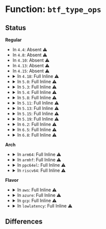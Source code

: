 # Function: <code>btf_type_ops</code>

## Status
<b>Regular</b>
<ul>
<li>
In <code>4.4</code>: Absent ⚠️
</li>
<li>
In <code>4.8</code>: Absent ⚠️
</li>
<li>
In <code>4.10</code>: Absent ⚠️
</li>
<li>
In <code>4.13</code>: Absent ⚠️
</li>
<li>
In <code>4.15</code>: Absent ⚠️
</li>
<li>
<details>
<summary>In <code>4.18</code>: Full Inline ⚠️</summary>

**Collision:** Unique Static

**Inline:** Full

**Transformation:** False

**Instances:**

```
In kernel/bpf/btf.c (ffffffff811c8d93)
Location: kernel/bpf/btf.c:418
Inline: True
Inline callers:
  - kernel/bpf/btf.c:btf_new_fd
  - kernel/bpf/btf.c:btf_new_fd
  - kernel/bpf/btf.c:btf_type_seq_show
  - kernel/bpf/btf.c:btf_struct_seq_show
  - kernel/bpf/btf.c:btf_struct_resolve
  - kernel/bpf/btf.c:btf_struct_resolve
  - kernel/bpf/btf.c:btf_array_seq_show
  - kernel/bpf/btf.c:btf_modifier_seq_show
  - kernel/bpf/btf.c:btf_modifier_check_member
  - kernel/bpf/btf.c:__btf_verifier_log_type
```
</details>
</li>
<li>
<details>
<summary>In <code>5.0</code>: Full Inline ⚠️</summary>

**Collision:** Unique Static

**Inline:** Full

**Transformation:** False

**Instances:**

```
In kernel/bpf/btf.c (ffffffff811dc61e)
Location: kernel/bpf/btf.c:465
Inline: True
Inline callers:
  - kernel/bpf/btf.c:btf_type_seq_show
  - kernel/bpf/btf.c:btf_parse_type_sec
  - kernel/bpf/btf.c:btf_resolve
  - kernel/bpf/btf.c:btf_struct_seq_show
  - kernel/bpf/btf.c:btf_array_seq_show
  - kernel/bpf/btf.c:btf_modifier_seq_show
  - kernel/bpf/btf.c:btf_modifier_check_kflag_member
  - kernel/bpf/btf.c:btf_modifier_check_member
  - kernel/bpf/btf.c:btf_generic_check_kflag_member
  - kernel/bpf/btf.c:__btf_verifier_log_type
```
</details>
</li>
<li>
<details>
<summary>In <code>5.3</code>: Full Inline ⚠️</summary>

**Collision:** Unique Static

**Inline:** Full

**Transformation:** False

**Instances:**

```
In kernel/bpf/btf.c (ffffffff811f2119)
Location: kernel/bpf/btf.c:518
Inline: True
Inline callers:
  - kernel/bpf/btf.c:btf_new_fd
  - kernel/bpf/btf.c:btf_type_seq_show
  - kernel/bpf/btf.c:btf_resolve
  - kernel/bpf/btf.c:btf_datasec_seq_show
  - kernel/bpf/btf.c:btf_struct_seq_show
  - kernel/bpf/btf.c:btf_array_seq_show
  - kernel/bpf/btf.c:btf_var_seq_show
  - kernel/bpf/btf.c:btf_modifier_seq_show
  - kernel/bpf/btf.c:btf_modifier_check_kflag_member
  - kernel/bpf/btf.c:btf_modifier_check_member
  - kernel/bpf/btf.c:btf_generic_check_kflag_member
  - kernel/bpf/btf.c:__btf_verifier_log_type
```
</details>
</li>
<li>
<details>
<summary>In <code>5.4</code>: Full Inline ⚠️</summary>

**Collision:** Unique Static

**Inline:** Full

**Transformation:** False

**Instances:**

```
In kernel/bpf/btf.c (ffffffff811fe829)
Location: kernel/bpf/btf.c:518
Inline: True
Inline callers:
  - kernel/bpf/btf.c:btf_new_fd
  - kernel/bpf/btf.c:btf_type_seq_show
  - kernel/bpf/btf.c:btf_resolve
  - kernel/bpf/btf.c:btf_datasec_seq_show
  - kernel/bpf/btf.c:btf_struct_seq_show
  - kernel/bpf/btf.c:btf_array_seq_show
  - kernel/bpf/btf.c:btf_var_seq_show
  - kernel/bpf/btf.c:btf_modifier_seq_show
  - kernel/bpf/btf.c:btf_modifier_check_kflag_member
  - kernel/bpf/btf.c:btf_modifier_check_member
  - kernel/bpf/btf.c:btf_generic_check_kflag_member
  - kernel/bpf/btf.c:__btf_verifier_log_type
```
</details>
</li>
<li>
<details>
<summary>In <code>5.8</code>: Full Inline ⚠️</summary>

**Collision:** Unique Static

**Inline:** Full

**Transformation:** False

**Instances:**

```
In kernel/bpf/btf.c (ffffffff81225d81)
Location: kernel/bpf/btf.c:533
Inline: True
Inline callers:
  - kernel/bpf/btf.c:btf_type_seq_show
  - kernel/bpf/btf.c:btf_resolve
  - kernel/bpf/btf.c:btf_check_all_metas
  - kernel/bpf/btf.c:btf_datasec_seq_show
  - kernel/bpf/btf.c:btf_struct_seq_show
  - kernel/bpf/btf.c:btf_struct_resolve
  - kernel/bpf/btf.c:btf_struct_resolve
  - kernel/bpf/btf.c:btf_array_seq_show
  - kernel/bpf/btf.c:btf_var_seq_show
  - kernel/bpf/btf.c:btf_modifier_seq_show
  - kernel/bpf/btf.c:btf_modifier_check_kflag_member
  - kernel/bpf/btf.c:btf_modifier_check_member
  - kernel/bpf/btf.c:btf_generic_check_kflag_member
  - kernel/bpf/btf.c:__btf_verifier_log_type
```
</details>
</li>
<li>
<details>
<summary>In <code>5.11</code>: Full Inline ⚠️</summary>

**Collision:** Unique Static

**Inline:** Full

**Transformation:** False

**Instances:**

```
In kernel/bpf/btf.c (ffffffff8122510c)
Location: kernel/bpf/btf.c:617
Inline: True
Inline callers:
  - kernel/bpf/btf.c:btf_type_show
  - kernel/bpf/btf.c:btf_resolve
  - kernel/bpf/btf.c:btf_check_all_metas
  - kernel/bpf/btf.c:btf_datasec_show
  - kernel/bpf/btf.c:btf_struct_resolve
  - kernel/bpf/btf.c:btf_struct_resolve
  - kernel/bpf/btf.c:__btf_array_show
  - kernel/bpf/btf.c:btf_var_show
  - kernel/bpf/btf.c:btf_modifier_show
  - kernel/bpf/btf.c:btf_modifier_check_kflag_member
  - kernel/bpf/btf.c:btf_modifier_check_member
  - kernel/bpf/btf.c:btf_generic_check_kflag_member
  - kernel/bpf/btf.c:__btf_verifier_log_type
```
</details>
</li>
<li>
<details>
<summary>In <code>5.13</code>: Full Inline ⚠️</summary>

**Collision:** Unique Static

**Inline:** Full

**Transformation:** False

**Instances:**

```
In kernel/bpf/btf.c (ffffffff81229b8c)
Location: kernel/bpf/btf.c:619
Inline: True
Inline callers:
  - kernel/bpf/btf.c:btf_type_show
  - kernel/bpf/btf.c:btf_resolve
  - kernel/bpf/btf.c:btf_check_all_metas
  - kernel/bpf/btf.c:btf_datasec_show
  - kernel/bpf/btf.c:btf_struct_resolve
  - kernel/bpf/btf.c:btf_struct_resolve
  - kernel/bpf/btf.c:__btf_array_show
  - kernel/bpf/btf.c:btf_var_show
  - kernel/bpf/btf.c:btf_modifier_show
  - kernel/bpf/btf.c:btf_modifier_check_kflag_member
  - kernel/bpf/btf.c:btf_modifier_check_member
  - kernel/bpf/btf.c:btf_generic_check_kflag_member
  - kernel/bpf/btf.c:__btf_verifier_log_type
```
</details>
</li>
<li>
<details>
<summary>In <code>5.15</code>: Full Inline ⚠️</summary>

**Collision:** Unique Static

**Inline:** Full

**Transformation:** False

**Instances:**

```
In kernel/bpf/btf.c (ffffffff81261f91)
Location: kernel/bpf/btf.c:619
Inline: True
Inline callers:
  - kernel/bpf/btf.c:btf_type_show
  - kernel/bpf/btf.c:btf_resolve
  - kernel/bpf/btf.c:btf_check_all_metas
  - kernel/bpf/btf.c:btf_datasec_show
  - kernel/bpf/btf.c:btf_struct_resolve
  - kernel/bpf/btf.c:btf_struct_resolve
  - kernel/bpf/btf.c:btf_struct_resolve
  - kernel/bpf/btf.c:btf_struct_resolve
  - kernel/bpf/btf.c:__btf_array_show
  - kernel/bpf/btf.c:btf_var_show
  - kernel/bpf/btf.c:btf_modifier_show
  - kernel/bpf/btf.c:btf_modifier_check_kflag_member
  - kernel/bpf/btf.c:btf_modifier_check_member
  - kernel/bpf/btf.c:btf_generic_check_kflag_member
  - kernel/bpf/btf.c:__btf_verifier_log_type
```
</details>
</li>
<li>
<details>
<summary>In <code>5.19</code>: Full Inline ⚠️</summary>

**Collision:** Unique Static

**Inline:** Full

**Transformation:** False

**Instances:**

```
In kernel/bpf/btf.c (ffffffff812ac90b)
Location: kernel/bpf/btf.c:714
Inline: True
Inline callers:
  - kernel/bpf/btf.c:btf_type_show
  - kernel/bpf/btf.c:btf_resolve
  - kernel/bpf/btf.c:btf_check_all_metas
  - kernel/bpf/btf.c:btf_datasec_show
  - kernel/bpf/btf.c:btf_struct_resolve
  - kernel/bpf/btf.c:btf_struct_resolve
  - kernel/bpf/btf.c:btf_struct_resolve
  - kernel/bpf/btf.c:btf_struct_resolve
  - kernel/bpf/btf.c:__btf_array_show
  - kernel/bpf/btf.c:btf_var_show
  - kernel/bpf/btf.c:btf_modifier_show
  - kernel/bpf/btf.c:btf_modifier_check_kflag_member
  - kernel/bpf/btf.c:btf_modifier_check_member
  - kernel/bpf/btf.c:btf_generic_check_kflag_member
  - kernel/bpf/btf.c:__btf_verifier_log_type
```
</details>
</li>
<li>
<details>
<summary>In <code>6.2</code>: Full Inline ⚠️</summary>

**Collision:** Unique Static

**Inline:** Full

**Transformation:** False

**Instances:**

```
In kernel/bpf/btf.c (ffffffff81318a21)
Location: kernel/bpf/btf.c:715
Inline: True
Inline callers:
  - kernel/bpf/btf.c:btf_type_snprintf_show
  - kernel/bpf/btf.c:btf_type_seq_show_flags
  - kernel/bpf/btf.c:btf_resolve
  - kernel/bpf/btf.c:btf_check_all_metas
  - kernel/bpf/btf.c:btf_datasec_show
  - kernel/bpf/btf.c:btf_struct_resolve
  - kernel/bpf/btf.c:btf_struct_resolve
  - kernel/bpf/btf.c:btf_struct_resolve
  - kernel/bpf/btf.c:btf_struct_resolve
  - kernel/bpf/btf.c:__btf_array_show
  - kernel/bpf/btf.c:btf_var_show
  - kernel/bpf/btf.c:btf_modifier_show
  - kernel/bpf/btf.c:btf_modifier_check_kflag_member
  - kernel/bpf/btf.c:btf_modifier_check_member
  - kernel/bpf/btf.c:btf_generic_check_kflag_member
  - kernel/bpf/btf.c:__btf_verifier_log_type
```
</details>
</li>
<li>
<details>
<summary>In <code>6.5</code>: Full Inline ⚠️</summary>

**Collision:** Unique Static

**Inline:** Full

**Transformation:** False

**Instances:**

```
In kernel/bpf/btf.c (ffffffff8133b95b)
Location: kernel/bpf/btf.c:738
Inline: True
Inline callers:
  - kernel/bpf/btf.c:btf_type_show
  - kernel/bpf/btf.c:btf_resolve
  - kernel/bpf/btf.c:btf_check_all_metas
  - kernel/bpf/btf.c:btf_datasec_show
  - kernel/bpf/btf.c:btf_struct_resolve
  - kernel/bpf/btf.c:btf_struct_resolve
  - kernel/bpf/btf.c:btf_struct_resolve
  - kernel/bpf/btf.c:btf_struct_resolve
  - kernel/bpf/btf.c:__btf_array_show
  - kernel/bpf/btf.c:btf_var_show
  - kernel/bpf/btf.c:btf_modifier_show
  - kernel/bpf/btf.c:btf_modifier_check_kflag_member
  - kernel/bpf/btf.c:btf_modifier_check_member
  - kernel/bpf/btf.c:btf_generic_check_kflag_member
  - kernel/bpf/btf.c:__btf_verifier_log_type
```
</details>
</li>
<li>
<details>
<summary>In <code>6.8</code>: Full Inline ⚠️</summary>

**Collision:** Unique Static

**Inline:** Full

**Transformation:** False

**Instances:**

```
In kernel/bpf/btf.c (ffffffff81361b1b)
Location: kernel/bpf/btf.c:739
Inline: True
Inline callers:
  - kernel/bpf/btf.c:btf_type_show
  - kernel/bpf/btf.c:btf_resolve
  - kernel/bpf/btf.c:btf_check_all_metas
  - kernel/bpf/btf.c:btf_datasec_show
  - kernel/bpf/btf.c:btf_struct_resolve
  - kernel/bpf/btf.c:btf_struct_resolve
  - kernel/bpf/btf.c:btf_struct_resolve
  - kernel/bpf/btf.c:btf_struct_resolve
  - kernel/bpf/btf.c:__btf_array_show
  - kernel/bpf/btf.c:btf_var_show
  - kernel/bpf/btf.c:btf_modifier_show
  - kernel/bpf/btf.c:btf_modifier_check_kflag_member
  - kernel/bpf/btf.c:btf_modifier_check_member
  - kernel/bpf/btf.c:btf_generic_check_kflag_member
  - kernel/bpf/btf.c:__btf_verifier_log_type
```
</details>
</li>
</ul>
<b>Arch</b>
<ul>
<li>
<details>
<summary>In <code>arm64</code>: Full Inline ⚠️</summary>

**Collision:** Unique Static

**Inline:** Full

**Transformation:** False

**Instances:**

```
In kernel/bpf/btf.c (ffff8000102858f4)
Location: kernel/bpf/btf.c:518
Inline: True
Inline callers:
  - kernel/bpf/btf.c:btf_new_fd
  - kernel/bpf/btf.c:btf_type_seq_show
  - kernel/bpf/btf.c:btf_resolve
  - kernel/bpf/btf.c:btf_datasec_seq_show
  - kernel/bpf/btf.c:btf_struct_seq_show
  - kernel/bpf/btf.c:btf_array_seq_show
  - kernel/bpf/btf.c:btf_modifier_seq_show
  - kernel/bpf/btf.c:btf_modifier_check_kflag_member
  - kernel/bpf/btf.c:btf_modifier_check_member
  - kernel/bpf/btf.c:btf_generic_check_kflag_member
  - kernel/bpf/btf.c:__btf_verifier_log_type
```
</details>
</li>
<li>
<details>
<summary>In <code>armhf</code>: Full Inline ⚠️</summary>

**Collision:** Unique Static

**Inline:** Full

**Transformation:** False

**Instances:**

```
In kernel/bpf/btf.c (c04b5eac)
Location: kernel/bpf/btf.c:518
Inline: True
Inline callers:
  - kernel/bpf/btf.c:btf_new_fd
  - kernel/bpf/btf.c:btf_type_seq_show
  - kernel/bpf/btf.c:btf_resolve
  - kernel/bpf/btf.c:btf_datasec_seq_show
  - kernel/bpf/btf.c:btf_struct_seq_show
  - kernel/bpf/btf.c:btf_array_seq_show
  - kernel/bpf/btf.c:btf_modifier_seq_show
  - kernel/bpf/btf.c:btf_modifier_check_kflag_member
  - kernel/bpf/btf.c:btf_modifier_check_member
  - kernel/bpf/btf.c:btf_generic_check_kflag_member
  - kernel/bpf/btf.c:__btf_verifier_log_type
```
</details>
</li>
<li>
<details>
<summary>In <code>ppc64el</code>: Full Inline ⚠️</summary>

**Collision:** Unique Static

**Inline:** Full

**Transformation:** False

**Instances:**

```
In kernel/bpf/btf.c (c000000000330740)
Location: kernel/bpf/btf.c:518
Inline: True
Inline callers:
  - kernel/bpf/btf.c:btf_new_fd
  - kernel/bpf/btf.c:btf_type_seq_show
  - kernel/bpf/btf.c:btf_resolve
  - kernel/bpf/btf.c:btf_datasec_seq_show
  - kernel/bpf/btf.c:btf_struct_seq_show
  - kernel/bpf/btf.c:btf_array_seq_show
  - kernel/bpf/btf.c:btf_var_seq_show
  - kernel/bpf/btf.c:btf_modifier_seq_show
  - kernel/bpf/btf.c:btf_modifier_check_kflag_member
  - kernel/bpf/btf.c:btf_modifier_check_member
  - kernel/bpf/btf.c:btf_generic_check_kflag_member
  - kernel/bpf/btf.c:__btf_verifier_log_type
```
</details>
</li>
<li>
<details>
<summary>In <code>riscv64</code>: Full Inline ⚠️</summary>

**Collision:** Unique Static

**Inline:** Full

**Transformation:** False

**Instances:**

```
In kernel/bpf/btf.c (ffffffe0001babc0)
Location: kernel/bpf/btf.c:518
Inline: True
Inline callers:
  - kernel/bpf/btf.c:btf_new_fd
  - kernel/bpf/btf.c:btf_type_seq_show
  - kernel/bpf/btf.c:btf_resolve
  - kernel/bpf/btf.c:btf_datasec_seq_show
  - kernel/bpf/btf.c:btf_struct_seq_show
  - kernel/bpf/btf.c:btf_array_seq_show
  - kernel/bpf/btf.c:btf_modifier_seq_show
  - kernel/bpf/btf.c:btf_modifier_check_kflag_member
  - kernel/bpf/btf.c:btf_modifier_check_member
  - kernel/bpf/btf.c:btf_generic_check_kflag_member
  - kernel/bpf/btf.c:__btf_verifier_log_type
```
</details>
</li>
</ul>
<b>Flavor</b>
<ul>
<li>
<details>
<summary>In <code>aws</code>: Full Inline ⚠️</summary>

**Collision:** Unique Static

**Inline:** Full

**Transformation:** False

**Instances:**

```
In kernel/bpf/btf.c (ffffffff811f6e49)
Location: kernel/bpf/btf.c:518
Inline: True
Inline callers:
  - kernel/bpf/btf.c:btf_new_fd
  - kernel/bpf/btf.c:btf_type_seq_show
  - kernel/bpf/btf.c:btf_resolve
  - kernel/bpf/btf.c:btf_datasec_seq_show
  - kernel/bpf/btf.c:btf_struct_seq_show
  - kernel/bpf/btf.c:btf_array_seq_show
  - kernel/bpf/btf.c:btf_var_seq_show
  - kernel/bpf/btf.c:btf_modifier_seq_show
  - kernel/bpf/btf.c:btf_modifier_check_kflag_member
  - kernel/bpf/btf.c:btf_modifier_check_member
  - kernel/bpf/btf.c:btf_generic_check_kflag_member
  - kernel/bpf/btf.c:__btf_verifier_log_type
```
</details>
</li>
<li>
<details>
<summary>In <code>azure</code>: Full Inline ⚠️</summary>

**Collision:** Unique Static

**Inline:** Full

**Transformation:** False

**Instances:**

```
In kernel/bpf/btf.c (ffffffff811e9b99)
Location: kernel/bpf/btf.c:518
Inline: True
Inline callers:
  - kernel/bpf/btf.c:btf_new_fd
  - kernel/bpf/btf.c:btf_type_seq_show
  - kernel/bpf/btf.c:btf_resolve
  - kernel/bpf/btf.c:btf_datasec_seq_show
  - kernel/bpf/btf.c:btf_struct_seq_show
  - kernel/bpf/btf.c:btf_array_seq_show
  - kernel/bpf/btf.c:btf_var_seq_show
  - kernel/bpf/btf.c:btf_modifier_seq_show
  - kernel/bpf/btf.c:btf_modifier_check_kflag_member
  - kernel/bpf/btf.c:btf_modifier_check_member
  - kernel/bpf/btf.c:btf_generic_check_kflag_member
  - kernel/bpf/btf.c:__btf_verifier_log_type
```
</details>
</li>
<li>
<details>
<summary>In <code>gcp</code>: Full Inline ⚠️</summary>

**Collision:** Unique Static

**Inline:** Full

**Transformation:** False

**Instances:**

```
In kernel/bpf/btf.c (ffffffff811f4c19)
Location: kernel/bpf/btf.c:518
Inline: True
Inline callers:
  - kernel/bpf/btf.c:btf_new_fd
  - kernel/bpf/btf.c:btf_type_seq_show
  - kernel/bpf/btf.c:btf_resolve
  - kernel/bpf/btf.c:btf_datasec_seq_show
  - kernel/bpf/btf.c:btf_struct_seq_show
  - kernel/bpf/btf.c:btf_array_seq_show
  - kernel/bpf/btf.c:btf_var_seq_show
  - kernel/bpf/btf.c:btf_modifier_seq_show
  - kernel/bpf/btf.c:btf_modifier_check_kflag_member
  - kernel/bpf/btf.c:btf_modifier_check_member
  - kernel/bpf/btf.c:btf_generic_check_kflag_member
  - kernel/bpf/btf.c:__btf_verifier_log_type
```
</details>
</li>
<li>
<details>
<summary>In <code>lowlatency</code>: Full Inline ⚠️</summary>

**Collision:** Unique Static

**Inline:** Full

**Transformation:** False

**Instances:**

```
In kernel/bpf/btf.c (ffffffff81203139)
Location: kernel/bpf/btf.c:518
Inline: True
Inline callers:
  - kernel/bpf/btf.c:btf_new_fd
  - kernel/bpf/btf.c:btf_type_seq_show
  - kernel/bpf/btf.c:btf_resolve
  - kernel/bpf/btf.c:btf_datasec_seq_show
  - kernel/bpf/btf.c:btf_struct_seq_show
  - kernel/bpf/btf.c:btf_array_seq_show
  - kernel/bpf/btf.c:btf_var_seq_show
  - kernel/bpf/btf.c:btf_modifier_seq_show
  - kernel/bpf/btf.c:btf_modifier_check_kflag_member
  - kernel/bpf/btf.c:btf_modifier_check_member
  - kernel/bpf/btf.c:btf_generic_check_kflag_member
  - kernel/bpf/btf.c:__btf_verifier_log_type
```
</details>
</li>
</ul>

## Differences
